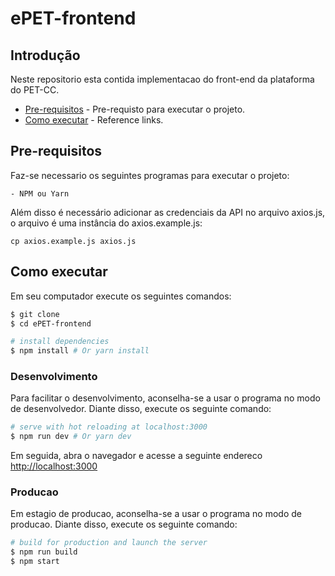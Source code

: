 
# ePET-frontend  

## Introdução 

Neste repositorio esta contida implementacao do front-end da plataforma do PET-CC.

- [Pre-requisitos](#pre-requisitos) - Pre-requisto para executar o projeto.
- [Como executar](#como-executar) - Reference links.


## Pre-requisitos

Faz-se necessario os seguintes programas para executar o projeto:

    - NPM ou Yarn

Além disso é necessário adicionar as credenciais da API no arquivo axios.js, o arquivo é uma instância do axios.example.js:

```shell
cp axios.example.js axios.js
``` 

## Como executar

Em seu computador execute os seguintes comandos:

``` bash
$ git clone   
$ cd ePET-frontend

# install dependencies
$ npm install # Or yarn install
```

### Desenvolvimento

Para facilitar o desenvolvimento, aconselha-se a usar o programa no modo de desenvolvedor. Diante disso, execute os seguinte comando:

``` bash
# serve with hot reloading at localhost:3000
$ npm run dev # Or yarn dev
```

Em seguida, abra o navegador e acesse a seguinte endereco [http://localhost:3000](http://localhost:3000)

### Producao

Em estagio de producao, aconselha-se a usar o programa no modo de producao. Diante disso, execute os seguinte comando:

``` bash
# build for production and launch the server
$ npm run build
$ npm start
```
